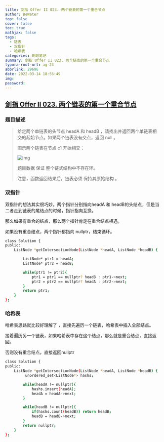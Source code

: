 ```yaml
---
title: 剑指 Offer II 023. 两个链表的第一个重合节点
author: BeWater
top: false
cover: false
toc: true
mathjax: false
tags:
  - 链表
  - 双指针
  - 哈希表
categories: 刷题笔记
summary: 剑指 Offer II 023. 两个链表的第一个重合节点
typora-root-url: ag-23
abbrlink: 29696
date: 2022-03-14 18:56:49
img:
password:
---
```




## [剑指 Offer II 023. 两个链表的第一个重合节点](https://leetcode-cn.com/problems/3u1WK4/)

### 题目描述

> 给定两个单链表的头节点 headA 和 headB ，请找出并返回两个单链表相交的起始节点。如果两个链表没有交点，返回 null 。
>
> 图示两个链表在节点 c1 开始相交：
>
> 
>
> ![img](1647181607509-b9a2a852-1037-4543-b902-832a9427c6ee.png)
>
> 题目数据 保证 整个链式结构中不存在环。
>
> 注意，函数返回结果后，链表必须 保持其原始结构 。



### 双指针

双指针的想法其实很巧妙，两个指针分别指向headA 和 headB的头结点，但是当二者走到链表的尾结点的时候，指针指向互换。   

那么如果有重合的结点，那么两个指针肯定在重合结点相遇。    

如果没有重合结点，两个指针都指向 nullptr，结束循环。    



```bash
class Solution {
public:
    ListNode *getIntersectionNode(ListNode *headA, ListNode *headB) {

        ListNode* ptr1 = headA;
        ListNode* ptr2 = headB;

        while(ptr1 != ptr2){
            ptr1 = ptr1 == nullptr? headB : ptr1->next;
            ptr2 = ptr2 == nullptr? headA : ptr2->next;
        }
        return ptr1;
    }
};
```

### 哈希表

哈希表思路就比较好理解了 ，直接先遍历一个链表，哈希表中插入全部结点。    

接着遍历另一个链表，如果哈希表中存在这个结点，那么就是重合结点，直接返回。     

否则没有重合结点，直接返回nullptr    

```bash
class Solution {
public:
    ListNode *getIntersectionNode(ListNode *headA, ListNode *headB) {
         unordered_set<ListNode*> hashs;

        while(headA != nullptr){
            hashs.insert(headA);
            headA = headA->next;
        }

        while(headB != nullptr){
            if(hashs.count(headB)) return headB;
            headB = headB->next;
        }
        return nullptr;
    }
};
```
